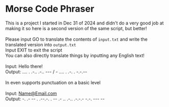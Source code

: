 # Morse Code Phraser

This is a project I started in Dec 31 of 2024 and didn't do a very good job at making it so here is a second version of the same script, but better!\
\
Please input GO to translate the contents of `input.txt` and write the translated version into `output.txt`\
Input EXIT to exit the script\
You can also directly translate things by inputting any English text!\
\
Input: Hello there!\
Output: .... . .-.. .-.. --- / - .... . .-. . -.-.--\
\
In even supports punctuation on a basic level\
\
Input: Name@Email.com\
Output: -. .- -- . .--.-. . -- .- .. .-.. .-.-.- -.-. --- --